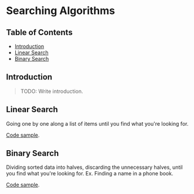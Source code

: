 # Searching Algorithms

## Table of Contents

* [Introduction](#introduction)
* [Linear Search](#linear-search)
* [Binary Search](#binary-search)

## Introduction

> TODO: Write introduction.

## Linear Search

Going one by one along a list of items until you find what you're looking for.

[Code sample](../programming-in-java/07-sample-code.md#linear-search).

## Binary Search

Dividing sorted data into halves, discarding the unnecessary halves, until you
find what you're looking for. Ex. Finding a name in a phone book.

[Code sample](../programming-in-java/07-sample-code.md#binary-search).
